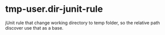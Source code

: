# tmp-user.dir-junit-rule
jUnit rule that change working directory to temp folder, so the relative path discover use that as a base. 
